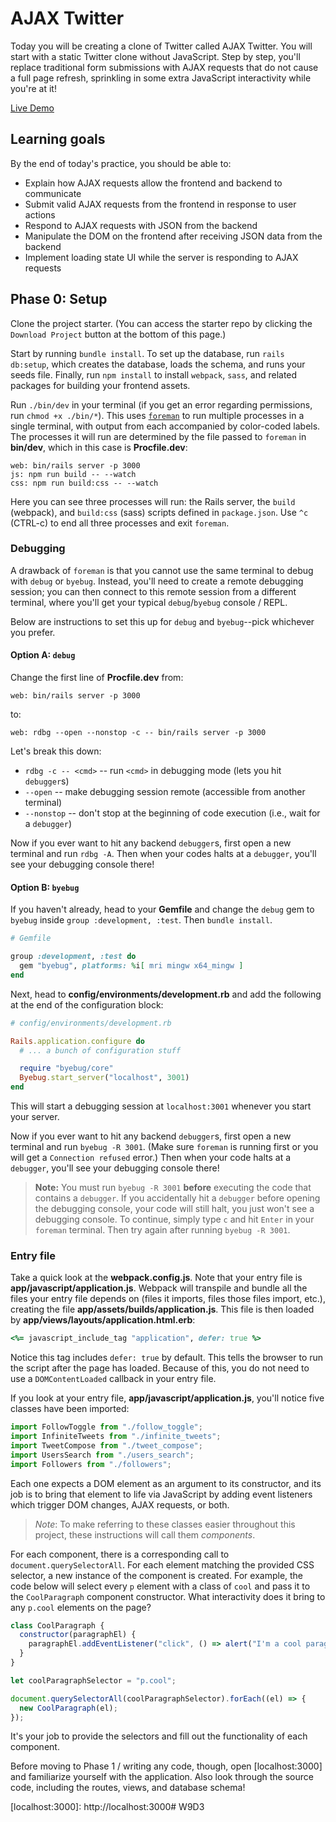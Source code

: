 # AJAX Twitter

Today you will be creating a clone of Twitter called AJAX Twitter. You will
start with a static Twitter clone without JavaScript. Step by step, you'll
replace traditional form submissions with AJAX requests that do not cause a full
page refresh, sprinkling in some extra JavaScript interactivity while you're at
it!

[Live Demo]

[Live Demo]: https://aa-twitter-ajax.herokuapp.com/

## Learning goals

By the end of today's practice, you should be able to:

- Explain how AJAX requests allow the frontend and backend to communicate
- Submit valid AJAX requests from the frontend in response to user actions
- Respond to AJAX requests with JSON from the backend
- Manipulate the DOM on the frontend after receiving JSON data from the backend
- Implement loading state UI while the server is responding to AJAX requests

## Phase 0: Setup

Clone the project starter. (You can access the starter repo by clicking the
`Download Project` button at the bottom of this page.)

Start by running `bundle install`. To set up the database, run `rails db:setup`,
which creates the database, loads the schema, and runs your seeds file. Finally,
run `npm install` to install `webpack`, `sass`, and related packages for
building your frontend assets.

Run `./bin/dev` in your terminal (if you get an error regarding permissions, run
`chmod +x ./bin/*`). This uses [`foreman`] to run multiple processes in a single
terminal, with output from each accompanied by color-coded labels. The processes
it will run are determined by the file passed to `foreman` in __bin/dev__, which
in this case is __Procfile.dev__:

```text
web: bin/rails server -p 3000
js: npm run build -- --watch
css: npm run build:css -- --watch
```

Here you can see three processes will run: the Rails server, the `build`
(webpack), and `build:css` (sass) scripts defined in `package.json`. Use `^c`
(CTRL-c) to end all three processes and exit `foreman`.

### Debugging

A drawback of `foreman` is that you cannot use the same terminal to debug with
`debug` or `byebug`. Instead, you'll need to create a remote debugging session;
you can then connect to this remote session from a different terminal, where
you'll get your typical `debug`/`byebug` console / REPL.

Below are instructions to set this up for `debug` and `byebug`--pick whichever
you prefer.

#### Option A: `debug`

Change the first line of __Procfile.dev__ from:

```text
web: bin/rails server -p 3000
```

to:

```text
web: rdbg --open --nonstop -c -- bin/rails server -p 3000
```

Let's break this down:

- `rdbg -c -- <cmd>` -- run `<cmd>` in debugging mode (lets you hit `debugger`s)
- `--open` -- make debugging session remote (accessible from another terminal)
- `--nonstop` -- don't stop at the beginning of code execution (i.e., wait for a
  `debugger`)

Now if you ever want to hit any backend `debugger`s, first open a new terminal
and run `rdbg -A`. Then when your codes halts at a `debugger`, you'll see your
debugging console there!

#### Option B: `byebug`

If you haven't already, head to your __Gemfile__ and change the `debug` gem to
`byebug` inside `group :development, :test`. Then `bundle install`.

```rb
# Gemfile

group :development, :test do
  gem "byebug", platforms: %i[ mri mingw x64_mingw ]
end
```

Next, head to __config/environments/development.rb__ and add the following at
the end of the configuration block:

```rb
# config/environments/development.rb

Rails.application.configure do
  # ... a bunch of configuration stuff

  require "byebug/core"
  Byebug.start_server("localhost", 3001)
end
```

This will start a debugging session at `localhost:3001` whenever you start your
server.

Now if you ever want to hit any backend `debugger`s, first open a new terminal
and run `byebug -R 3001`. (Make sure `foreman` is running first or you will get
a `Connection refused` error.) Then when your code halts at a `debugger`,
you'll see your debugging console there!

> **Note:** You must run `byebug -R 3001` **before** executing the code that
> contains a `debugger`. If you accidentally hit a `debugger` before opening the
> debugging console, your code will still halt, you just won't see a debugging
> console. To continue, simply type `c` and hit `Enter` in your `foreman`
> terminal. Then try again after running `byebug -R 3001`.

### Entry file

Take a quick look at the __webpack.config.js__. Note that your entry file is
__app/javascript/application.js__. Webpack will transpile and bundle all the
files your entry file depends on (files it imports, files those files import,
etc.), creating the file __app/assets/builds/application.js__. This file is then
loaded by __app/views/layouts/application.html.erb__:

```rb
<%= javascript_include_tag "application", defer: true %>
```

Notice this tag includes `defer: true` by default. This tells the browser to run
the script after the page has loaded. Because of this, you do not need to use a
`DOMContentLoaded` callback in your entry file.

If you look at your entry file, __app/javascript/application.js__, you'll notice
five classes have been imported:

```js
import FollowToggle from "./follow_toggle";
import InfiniteTweets from "./infinite_tweets";
import TweetCompose from "./tweet_compose";
import UsersSearch from "./users_search";
import Followers from "./followers";
```

Each one expects a DOM element as an argument to its constructor, and its job is
to bring that element to life via JavaScript by adding event listeners which
trigger DOM changes, AJAX requests, or both.

> *Note*: To make referring to these classes easier throughout this project,
> these instructions will call them _components_.

For each component, there is a corresponding call to
`document.querySelectorAll`. For each element matching the provided CSS
selector, a new instance of the component is created. For example, the code
below will select every `p` element with a class of `cool` and pass it to the
`CoolParagraph` component constructor. What interactivity does it bring to any
`p.cool` elements on the page?

```js
class CoolParagraph {
  constructor(paragraphEl) {
    paragraphEl.addEventListener("click", () => alert("I'm a cool paragraph!"));
  }
}

let coolParagraphSelector = "p.cool";

document.querySelectorAll(coolParagraphSelector).forEach((el) => {
  new CoolParagraph(el);
});
```

It's your job to provide the selectors and fill out the functionality of each
component.

Before moving to Phase 1 / writing any code, though, open [localhost:3000] and
familiarize yourself with the application. Also look through the source code,
including the routes, views, and database schema!

[`foreman`]: https://github.com/ddollar/foreman
[localhost:3000]: http://localhost:3000# W9D3
